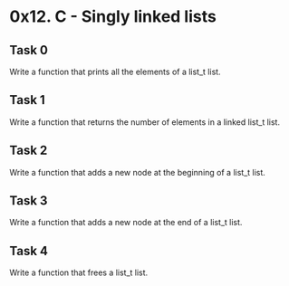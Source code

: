 # 0x12. C - Singly linked lists
## Task 0
  Write a function that prints all the elements of a list_t list.
## Task 1
  Write a function that returns the number of elements in a linked list_t list.
## Task 2
  Write a function that adds a new node at the beginning of a list_t list.
## Task 3
  Write a function that adds a new node at the end of a list_t list.
## Task 4
  Write a function that frees a list_t list.
